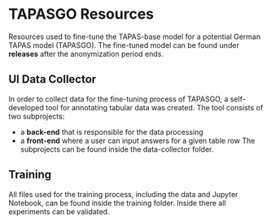 # TAPASGO Resources
Resources used to fine-tune the TAPAS-base model for a potential German TAPAS model (TAPASGO). 
The fine-tuned model can be found under __releases__ after the anonymization period ends.

## UI Data Collector

In order to collect data for the fine-tuning process of TAPASGO, a self-developed tool for annotating tabular data was created. 
The tool consists of two subprojects: 
* a __back-end__ that is responsible for the data processing
* a __front-end__ where a user can input answers for a given table row
 The subprojects can be found inside the data-collector folder.

## Training

All files used for the training process, including the data and Jupyter Notebook, can be found inside the training folder.
Inside there all experiments can be validated.


